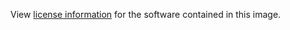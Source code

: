 View [license information](https://www.lightstreamer.com/lightstreamer-sla) for the software contained in this image.
